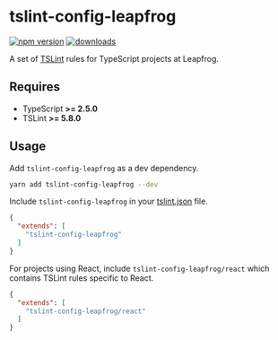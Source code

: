 # tslint-config-leapfrog

[![npm version](https://badge.fury.io/js/tslint-config-leapfrog.svg)](https://badge.fury.io/js/tslint-config-leapfrog)
[![downloads](http://img.shields.io/npm/dt/tslint-config-leapfrog.svg)](https://npmjs.org/package/tslint-config-leapfrog)

A set of [TSLint](https://palantir.github.io/tslint/) rules for TypeScript projects at Leapfrog.

## Requires

* TypeScript **>= 2.5.0**
* TSLint     **>= 5.8.0**

## Usage

Add `tslint-config-leapfrog` as a dev dependency.

```bash
yarn add tslint-config-leapfrog --dev
```

Include `tslint-config-leapfrog` in your [tslint.json](https://palantir.github.io/tslint/usage/configuration/) file.

```json
{
  "extends": [
    "tslint-config-leapfrog"
  ]
}
```

For projects using React, include `tslint-config-leapfrog/react` which contains TSLint rules specific to React.

```json
{
  "extends": [
    "tslint-config-leapfrog/react"
  ]
}
```
